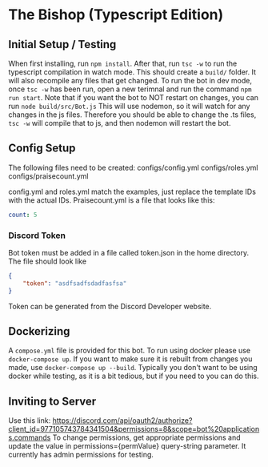 # The Bishop (Typescript Edition)

## Initial Setup / Testing

When first installing, run `npm install`.
After that, run `tsc -w` to run the typescript compilation in watch mode. This should create a `build/` folder.
It will also recompile any files that get changed.
To run the bot in dev mode, once `tsc -w` has been run, open a new terimnal and run the command `npm run start`. Note that if you want the bot to NOT restart on changes, you can run `node build/src/Bot.js`
This will use nodemon, so it will watch for any changes in the js files. Therefore you should be able to change the .ts files,
`tsc -w` will compile that to js, and then nodemon will restart the bot.

## Config Setup
The following files need to be created:
configs/config.yml
configs/roles.yml
configs/praisecount.yml

config.yml and roles.yml match the examples, just replace the template IDs with the actual IDs.
Praisecount.yml is a file that looks like this:
```yml 
count: 5
```

### Discord Token
Bot token must be added in a file called token.json in the home directory. The file should look like
```JSON
{
    "token": "asdfsadfsdadfasfsa"
}
```
Token can be generated from the Discord Developer website. 


## Dockerizing
A `compose.yml` file is provided for this bot. To run using docker please use `docker-compose up`.
If you want to make sure it is rebuilt from changes you made, use `docker-compose up --build`. Typically you don't want to be 
using docker while testing, as it is a bit tedious, but if you need to you can do this.


## Inviting to Server
Use this link: https://discord.com/api/oauth2/authorize?client_id=977105743784341504&permissions=8&scope=bot%20applications.commands
To change permissions, get appropriate permissions and update the value in permissions={permValue} query-string parameter.
It currently has admin permissions for testing.

